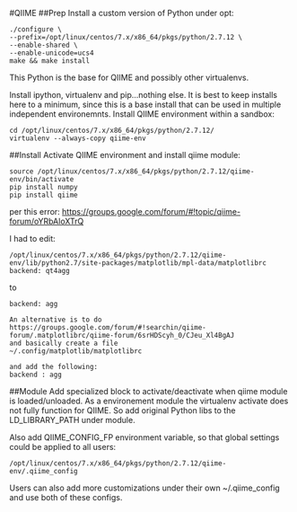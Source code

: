 #QIIME
##Prep
Install a custom version of Python under opt:
```
./configure \
--prefix=/opt/linux/centos/7.x/x86_64/pkgs/python/2.7.12 \
--enable-shared \
--enable-unicode=ucs4
make && make install
```
This Python is the base for QIIME and possibly other virtualenvs.

Install ipython, virtualenv and pip...nothing else.
It is best to keep installs here to a minimum, since this is a base install that can be used in multiple independent environemnts.
Install QIIME environment within a sandbox:
```
cd /opt/linux/centos/7.x/x86_64/pkgs/python/2.7.12/
virtualenv --always-copy qiime-env
```
##Install
Activate QIIME environment and install qiime module:
```
source /opt/linux/centos/7.x/x86_64/pkgs/python/2.7.12/qiime-env/bin/activate
pip install numpy
pip install qiime
```
per this error: https://groups.google.com/forum/#!topic/qiime-forum/oYRbAloXTrQ

I had to edit:
```
/opt/linux/centos/7.x/x86_64/pkgs/python/2.7.12/qiime-env/lib/python2.7/site-packages/matplotlib/mpl-data/matplotlibrc
backend: qt4agg 
```
to
```
backend: agg 

An alternative is to do 
https://groups.google.com/forum/#!searchin/qiime-forum/.matplotlibrc/qiime-forum/6srHDScyh_0/CJeu_Xl4BgAJ
and basically create a file
~/.config/matplotlib/matplotlibrc

and add the following:
backend : agg
```
##Module
Add specialized block to activate/deactivate when qiime module is loaded/unloaded.
As a environement module the virtualenv activate does not fully function for QIIME.
So add original Python libs to the LD_LIBRARY_PATH under module.

Also add QIIME_CONFIG_FP environment variable, so that global settings could be applied to all users:
```
/opt/linux/centos/7.x/x86_64/pkgs/python/2.7.12/qiime-env/.qiime_config
```
Users can also add more customizations under their own ~/.qiime_config and use both of these configs.
